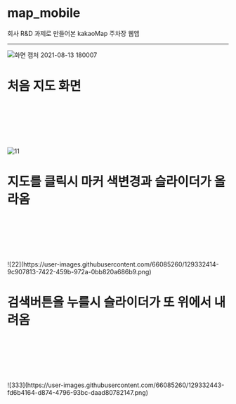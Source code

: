 # map_mobile

회사 R&D 과제로 만들어본 kakaoMap 주차장 웹앱

-------------------------------------------------------------------------------------------------------



![화면 캡처 2021-08-13 180007](https://user-images.githubusercontent.com/66085260/129332720-63e99c94-5681-4c10-808a-374866ced1e6.png)
<h1> 처음 지도 화면 </h1>

</br></br></br></br></br></br>
![11](https://user-images.githubusercontent.com/66085260/129332200-80b2e829-adb6-470e-8e4f-1ada40403114.png)
<h1>지도를 클릭시 마커 색변경과 슬라이더가 올라옴</h1>
</br></br></br></br></br></br>
![22](https://user-images.githubusercontent.com/66085260/129332414-9c907813-7422-459b-972a-0bb820a686b9.png)
<h1>검색버튼을 누를시 슬라이더가 또 위에서 내려옴 </h1>
</br></br></br></br></br></br>
![333](https://user-images.githubusercontent.com/66085260/129332443-fd6b4164-d874-4796-93bc-daad80782147.png)
</br></br></br></br></br></br>
